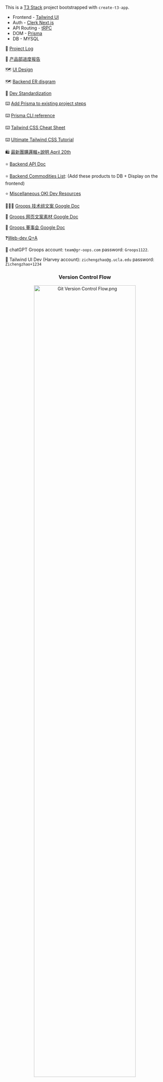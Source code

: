 
This is a [T3 Stack](https://create.t3.gg/) project bootstrapped with `create-t3-app`.

* Frontend - [Tailwind UI](https://tailwindui.com/components)
* Auth - [Clerk Next.js](https://clerk.com/docs/nextjs/get-started-with-nextjs)
* API Routing - [tRPC](https://trpc.io/docs/)
* DOM - [Prisma](https://www.prisma.io/docs)
* DB - MYSQL

📆 [Project Log](https://github.com/orgs/GroopsWebDev/projects/2)

📆 [产品部进度报告](https://docs.google.com/document/d/1Pc2bk3EGPR1z4tmkcqf-JRUmAp8r97iaMK5ahye9GRY/edit)

🗺️ [UI Design](https://www.figma.com/file/CBk2Ut3511bv54BuOUbmAw/Groops-User-Flow?type=whiteboard&node-id=0-1&t=tHJRPMVvh2iEtrlh-0)

🗺️ [Backend ER disgram](https://lucid.app/lucidchart/a938cde6-3b28-4ff7-8886-640e5ae5233d/edit?shared=true&page=0_0&invitationId=inv_d276e011-6fb4-429e-814f-4be425b53329#)

📝 [Dev Standardization](https://uwoca-my.sharepoint.com/:p:/g/personal/czhan672_uwo_ca/EVUIgLS4TY1AvOaXxFb3wLoBhI0iKf6BFOLQuVjPHSnwjQ?e=VdJRwa)

⌨️ [Add Prisma to existing project steps](https://www.prisma.io/docs/getting-started/setup-prisma/add-to-existing-project/relational-databases-typescript-postgresql)

⌨️ [Prisma CLI reference](https://www.prisma.io/docs/reference/api-reference/command-reference#db-pull)

⌨️ [Tailwind CSS Cheat Sheet](https://nerdcave.com/tailwind-cheat-sheet)

⌨️ [Ultimate Tailwind CSS Tutorial](https://www.youtube.com/watch?v=pfaSUYaSgRo)

🛍️ [最新團購邏輯+說明 April 20th](https://docs.google.com/document/d/1_vmmMtdhGWJg9gy_RMMCRAJhYQAxJYdPyOAUc_hiSMk/edit#heading=h.bypzj6sb1uvj)

⭐️ [Backend API Doc](https://docs.google.com/document/d/1o7Gv-NRj29BsmfoKJ8SqpvkHme7VCQwIIcMiVAp1nW4/edit?usp=sharing)

⭐️ [Backend Commodities List](https://uwoca-my.sharepoint.com/:x:/g/personal/czhan672_uwo_ca/EbgkCuTfktNItYqdIJKolooBwYDQbcUHkj8rqhmVrJK8vw?e=x0cUj4): (Add these products to DB + Display on the frontend)

⭐️ [Miscellaneous OKI Dev Resources](https://uwoca-my.sharepoint.com/:w:/g/personal/czhan672_uwo_ca/ERWT4wNFbClPrRtoF49y3eUBeVWG58FtnWjCzUfrirjA8Q?e=JQpzj2)

🧑🏻‍💻 [Groops 技术组文案 Google Doc](https://drive.google.com/drive/folders/1WMX8lih_z8u6f5l4JqASJsooj5A1BmVc)

📑 [Groops 网页文案素材 Google Doc](https://drive.google.com/drive/folders/1P12ub1fNfw6AiWATmXrmP9MWOvJXKDdl)

🧰 [Groops 董事会 Google Doc](https://drive.google.com/drive/folders/1xEKxPaBMwIzt-sqtS7GUNSB6pYQxiqd2)

❓[Web-dev Q+A](https://docs.google.com/document/d/1xbTEm59amO6YChKOCzaQmR2yuxGz1lV-g4aclH5apiY/edit?usp=sharing)

🔑 chatGPT Groops account: `team@gr-oops.com` password: `Groops1122`.

🔑 Tailwind UI Dev (Harvey account): `zichengzhao@g.ucla.edu` password: `Zichengzhao+1234`


<div align="center">
  <h3>Version Control Flow</h3>
  <img alt= "Git Version Control Flow.png" src="https://github.com/GroopsWebDev/Groops-Ecommerce-Website/blob/old-dev/README_Img/Git%20Version%20Control%20Flow.png" width="80%"/>
</div>
<p align="center"><i>~Before changing your code:</i></p>
<p align="center">Git pull <b>Derick</b> (make sure your branch is consistent with the <b>Derick</b> branch)</p>
<p align="center">Coding…</p>
<p align="center"><i>~After changing your code:</i></p>
<p align="center">Git push (push your code to your branch - > PR to the <b>Derick</b> branch)</p>
<p align="center">Derick resolves any merge conflicts/bugs -> PR <b>Dev</b> branch -> Henry+Linus peer review</p>

<div align="center">
  <h3>Folder Structure + File Naming Convention</h3>
  <img alt= "Git Version Control Flow.png" src="https://github.com/GroopsWebDev/Groops-Ecommerce-Website/blob/old-dev/README_Img/naming%20convention.png" width="100%"/>
</div>

<div align="center">
  <h3>Agile Devops</h3>
  <img alt= "Git Version Control Flow.png" src="https://github.com/GroopsWebDev/Groops-Ecommerce-Website/blob/old-dev/README_Img/agile_devops.png" width="100%"/>
</div>

<div align="center">
  <h3>Scrum Framework</h3>
  <img alt= "Git Version Control Flow.png" src="https://github.com/GroopsWebDev/Groops-Ecommerce-Website/blob/old-dev/README_Img/scrum_framework.png" width="100%"/>
</div>

## Getting Started
Clone down this repository. You will need `node.js` and `git` installed globally on your machine.

🚨 Read the First Steps of the [T3 Stack setup](https://create.t3.gg/en/usage/first-steps)

1. Clone the repository
```yaml
https://github.com/GroopsWebDev/Groops-Ecommerce-Website.git
```

2. Add `.env` file to the root directory and configure the credentials in that file

```yaml
cp .env.example .env
```

3. NPM Install
```yaml
npm install
```

4. Run `npx prisma db pull` from the root directory 
(The db pull command connects to your database and adds Prisma models to your Prisma schema that reflect the current database schema.)
```yaml
npx prisma db pull
```
<div align="center">
  <img alt= "Prisma DB pull.png" src="https://github.com/GroopsWebDev/Groops-Ecommerce-Website/blob/Derick/README_Img/prisma%20db%20pull.png" width="80%"/>
</div>

Run `npx prisma studio` to access the GUI to view and edit data in your database
```yaml
npx prisma studio
```

5. View the app locally
```yaml
npm run dev
```

6. Follow T3 Frist Steps for further configurations
```yaml
https://create.t3.gg/en/usage/first-steps
```

## Front End SVG Embedment:

(Adobe XD account is reuqired to use Adobe XD App. ‼️ Only 2 devices are allowed to use one account simultaneously ‼️)

🔑 Adobe XD Account Username: 
```yaml
cartiern@okimart.com
```
Adobe XD Account Password: 
```yaml
Lkh123456
```

👁️ Groops XD Design File Online (missing special fonts): 

```yaml
https://js.design/f/tG6OLu?p=Ug3WOcDXLK
```

## What's next? How do I make an app with this?

We try to keep this project as simple as possible, so you can start with just the scaffolding we set up for you, and add additional things later when they become necessary.

If you are not familiar with the different technologies used in this project, please refer to the respective docs. If you still are in the wind, please join our [Discord](https://t3.gg/discord) and ask for help.

- [Next.js](https://nextjs.org)
- [NextAuth.js](https://next-auth.js.org)
- [Prisma](https://prisma.io)
- [Tailwind CSS](https://tailwindcss.com)
- [tRPC](https://trpc.io)

## Learn More

To learn more about the [T3 Stack](https://create.t3.gg/), take a look at the following resources:

- [Documentation](https://create.t3.gg/)
- [Learn the T3 Stack](https://create.t3.gg/en/faq#what-learning-resources-are-currently-available) — Check out these awesome tutorials

You can check out the [create-t3-app GitHub repository](https://github.com/t3-oss/create-t3-app) — your feedback and contributions are welcome!

## How do I deploy this?

Follow our deployment guides for [Vercel](https://create.t3.gg/en/deployment/vercel) and [Docker](https://create.t3.gg/en/deployment/docker) for more information.



Shopping Cart item storage methods:
https://www.pc6.com/infoview/Article_29864.html

To add new product information to database(Release 1.0)
type 'npx prisma studio' in terminal to open localhost port
the port contains basic UI.
